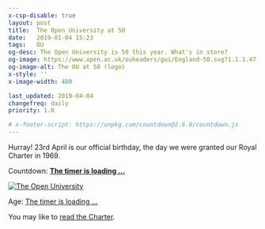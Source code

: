 ```yaml
---
x-csp-disable: true
layout: post
title:  The Open University at 50
date:   2019-01-04 15:23
tags:   OU
og-desc: The Open University is 50 this year. What's in store?
og-image: https://www.open.ac.uk/ouheaders/gui/England-50.svg?1.1.1.47
og-image-alt: The OU at 50 (logo)
x-style: ''
x-image-width: 480

last_updated: 2019-04-04
changefreq: daily
priority: 1.0

# x-footer-script: https://unpkg.com/countdown@2.6.0/countdown.js
---
```


Hurray!
23rd April is our official birthday, the day we were granted our Royal Charter in 1969.

Countdown: __[<time id="timer">The timer is loading …</time>][ou-50]__

[![The Open University][ou-logo]][ou]

Age: [<time id="age">The timer is loading …</time>][age]

You may like to [read the Charter][c].


<script src="https://unpkg.com/countdown@2.6.0/countdown.js"></script>
<script>
var Cd = countdown, timerId = Cd(ts => document.querySelector('#timer').innerHTML = ts.toString(), // toHTML('strong');
    new Date('2019-04-23'), Cd.DAYS|Cd.HOURS|Cd.MINUTES|Cd.SECONDS ),
    timerAge = Cd(new Date('1969-04-23'),
    ts => document.querySelector('#age').innerHTML = ts.toString() )

// later on this timer may be stopped // window.clearInterval(timerId);
</script>


[ev]: https://eventbrite.co.uk/e/save-the-date-charter-day-2019-is-coming-tickets-55633878428
  "Save the date: Charter Day 2019 is coming! 23 April 2019"
[c]: https://www.open.ac.uk/about/main/sites/www.open.ac.uk.about.main/files/files/ecms/web-content/Charter.pdf
'At the Court … THE 23RD DAY OF APRIL 1969 … WHEREAS there was this day … the Draft of a Charter for constituting a Body … "The Open University" (Royal Charter) [PDF]'

[ou]: https://www.open.ac.uk/
[ou-50]: https://50.open.ac.uk/ "Countdown timer … The Open University at 50"
[age]: https://50.open.ac.uk/ "Age … The Open University at 50"
[ou-logo]: https://www.open.ac.uk/ouheaders/gui/England-50.svg?1.1.1.47 "The OU at 50"
[iet]: https://iet.open.ac.uk/ "(IET)"
[wels]: http://wels.open.ac.uk/ "Faculty of Wellbeing, Education and Language Studies (WELS)"
[ip]: https://iet.open.ac.uk/innovating-pedagogy/#2019 "Innovating Pedagogy 2019"
[mk-50]: https://open.ac.uk/library/digital-archive/exhibition/83

[the]: https://timeshighereducation.com/news/teaching-drones-coming-classroom-near-you
  "Robots and drones should be part of teaching and learning, says report looking into teaching trends in 2019. By Anna McKie, January 3, 2019"
[g]: https://google.co.uk/search?q=The+Open+University+50th+anniversary
[s]: https://ecosia.org/search?q=The+Open+University+50th+anniversary
[n]: https://ounews.co/around-ou/university-news/open-university-pilots-first-paid-course-on-futurelearn-in-its-50th-anniversary-year/
  "Open University pilots first paid course on FutureLearn in its 50th anniversary year. By Christine Drabwell January 2, 2019"
[fl]: https://futurelearn.com/degrees/the-open-university/online-and-distance-education
  "Postgraduate Certificate in Online and Distance Education (H880)"
[lec]: https://www.open.ac.uk/research/inaugural-lectures
  "50th Anniversary Inaugural Lectures (2019-2020)"
[oj]: https://iet-ou.github.io/our-journey/ "our-journey"

[note-1]: #p-1 "Note 1."
[gist]: https://gist.github.com/nfreear/9ca101e6214a6543e6a7e06a1613edf2
[npm-cd]: https://npmjs.com/package/countdown

[End]: //.
